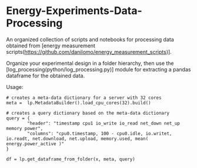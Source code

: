# Energy-Experiments-Data-Processing

An organized collection of scripts and notebooks for processing data obtained from [energy measurement scripts(https://github.com/danilomo/energy_measurement_scripts)].

Organize your experimental design in a folder hierarchy, then use the [log_processing(python/log_processing.py)] module for extracting a pandas dataframe for the obtained data.

Usage:

```
# creates a meta-data dictionary for a server with 32 cores
meta =  lp.MetadataBuilder().load_cpu_cores(32).build()

# creates a query dictionary based on the meta-data dictionary 
query = {
        "header": "timestamp cpu1 io_write io_read net_down net_up memory power",
        "columns": "cpu0.timestamp, 100 - cpu0.idle, io.writet, io.readt, net.download, net.upload, memory.used, mean( energy.power_active )"
}

df = lp.get_dataframe_from_folder(x, meta, query)
```
